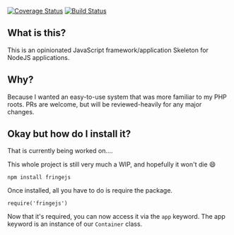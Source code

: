 [![Coverage Status](https://coveralls.io/repos/github/austinkregel/FringeJS/badge.svg)](https://coveralls.io/github/austinkregel/FringeJS)
[![Build Status](https://travis-ci.org/austinkregel/FringeJS.svg?branch=master)](https://travis-ci.org/austinkregel/FringeJS)

## What is this?
This is an opinionated JavaScript framework/application Skeleton for NodeJS applications.

## Why?
Because I wanted an easy-to-use system that was more familiar to my PHP roots. PRs are welcome, but will be reviewed-heavily for any major changes.

## Okay but how do I install it?
That is currently being worked on....

This whole project is still very much a WIP, and hopefully it won't die :smile:

```
npm install fringejs
```

Once installed, all you have to do is require the package. 

```
require('fringejs')
```

Now that it's required, you can now access it via the `app` keyword. The app keyword is an instance of our `Container` class.